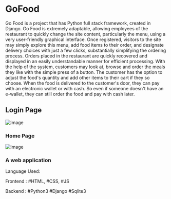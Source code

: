 # GoFood
Go Food is a project that has Python full stack framework, created in Django. Go Food is extremely adaptable, allowing employees of the restaurant to quickly change the site content, particularly the menu, using a very user-friendly graphical interface. Once registered, visitors to the site may simply explore this menu, add food items to their order, and designate delivery choices with just a few clicks, substantially simplifying the ordering process. Orders placed in the restaurant are quickly recovered and displayed in an easily understandable manner for efficient processing. 
With the help of the system, customers may look at, browse and order the meals they like with the simple press of a button. The customer has the option to adjust the food's quantity and add other items to their cart if they so choose. When the food is delivered to the customer's door, they can pay with an electronic wallet or with cash. So even if someone doesn't have an e-wallet, they can still order the food and pay with cash later.
## Login Page
![image](https://user-images.githubusercontent.com/78839522/180817738-44e102cd-094a-4f7f-a3ff-060cf0dd8aa6.png)
### Home Page
![image](https://user-images.githubusercontent.com/78839522/180817793-a7e23f64-2c9e-4155-8f00-20212090c0b6.png)
### A web application

Language Used:

Frontend : #HTML, #CSS, #JS

Backend : #Python3 #Django #Sqlite3

